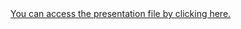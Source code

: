 <a href="https://www.canva.com/design/DAGBbmB2n4g/dG5Pf-TePU3zEvSSHhyjUQ/view?utm_content=DAGBbmB2n4g&utm_campaign=designshare&utm_medium=link&utm_source=editor">
You can access the presentation file by clicking here.
</a>